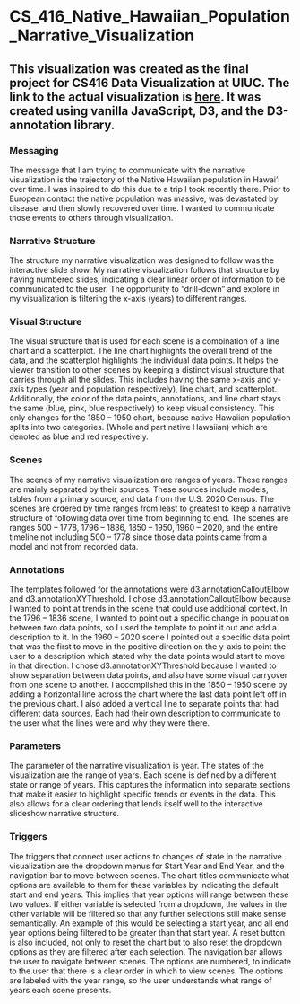 # CS_416_Native_Hawaiian_Population_Narrative_Visualization

## This visualization was created as the final project for CS416 Data Visualization at UIUC. The link to the actual visualization is [here](https://akolyte.github.io/CS_416_Native_Hawaiian_Population_Narrative_Visualization/). It was created using vanilla JavaScript, D3, and the D3-annotation library. 

### Messaging
The message that I am trying to communicate with the narrative visualization is the trajectory of the Native Hawaiian population in Hawai’i over time. I was inspired to do this due to a trip I took recently there. Prior to European contact the native population was massive, was devastated by disease, and then slowly recovered over time. I wanted to communicate those events to others through visualization. 

### Narrative Structure
The structure my narrative visualization was designed to follow was the interactive slide show. My narrative visualization follows that structure by having numbered slides, indicating a clear linear order of information to be communicated to the user. The opportunity to “drill-down” and explore in my visualization is filtering the x-axis (years) to different ranges. 

### Visual Structure
The visual structure that is used for each scene is a combination of a line chart and a scatterplot. The line chart highlights the overall trend of the data, and the scatterplot highlights the individual data points. 
It helps the viewer transition to other scenes by keeping a distinct visual structure that carries through all the slides. This includes having the same x-axis and y-axis types (year and population respectively), line chart, and scatterplot. Additionally, the color of the data points, annotations, and line chart stays the same (blue, pink, blue respectively) to keep visual consistency. This only changes for the 1850 – 1950 chart, because native Hawaiian population splits into two categories. (Whole and part native Hawaiian) which are denoted as blue and red respectively. 

### Scenes
The scenes of my narrative visualization are ranges of years. These ranges are mainly separated by their sources. These sources include models, tables from a primary source, and data from the U.S. 2020 Census. The scenes are ordered by time ranges from least to greatest to keep a narrative structure of following data over time from beginning to end. The scenes are ranges 500 – 1778, 1796 – 1836, 1850 – 1950, 1960 – 2020, and the entire timeline not including 500 – 1778 since those data points came from a model and not from recorded data. 

### Annotations
The templates followed for the annotations were d3.annotationCalloutElbow and d3.annotationXYThreshold. 
I chose d3.annotationCalloutElbow because I wanted to point at trends in the scene that could use additional context. In the 1796 – 1836 scene, I wanted to point out a specific change in population between two data points, so I used the template to point it out and add a description to it. In the 1960 – 2020 scene I pointed out a specific data point that was the first to move in the positive direction on the y-axis to point the user to a description which stated why the data points would start to move in that direction. 
I chose d3.annotationXYThreshold because I wanted to show separation between data points, and also have some visual carryover from one scene to another. I accomplished this in the 1850 – 1950 scene by adding a horizontal line across the chart where the last data point left off in the previous chart. I also added a vertical line to separate points that had different data sources. Each had their own description to communicate to the user what the lines were and why they were there. 

### Parameters
The parameter of the narrative visualization is year. The states of the visualization are the range of years. Each scene is defined by a different state or range of years. This captures the information into separate sections that make it easier to highlight specific trends or events in the data.  This also allows for a clear ordering that lends itself well to the interactive slideshow narrative structure. 

### Triggers
The triggers that connect user actions to changes of state in the narrative visualization are the dropdown menus for Start Year and End Year, and the navigation bar to move between scenes. 
The chart titles communicate what options are available to them for these variables by indicating the default start and end years. This implies that year options will range between these two values.
If either variable is selected from a dropdown, the values in the other variable will be filtered so that any further selections still make sense semantically. An example of this would be selecting a start year, and all end year options being filtered to be greater than that start year. 
A reset button is also included, not only to reset the chart but to also reset the dropdown options as they are filtered after each selection. 
The navigation bar allows the user to navigate between scenes. The options are numbered, to indicate to the user that there is a clear order in which to view scenes. The options are labeled with the year range, so the user understands what range of years each scene presents. 
